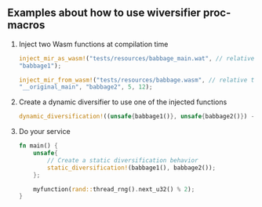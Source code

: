 ## Examples about how to use wiversifier proc-macros


1. Inject two Wasm functions at compilation time

	```rs
	inject_mir_as_wasm!("tests/resources/babbage_main.wat", // relative to Cargo.toml
	"babbage1");

	inject_mir_from_wasm!("tests/resources/babbage.wasm", // relative to Cargo.toml
	"__original_main", "babbage2", 5, 12);

	```
2. Create a dynamic diversifier to use one of the injected functions

	```rs
	dynamic_diversification!((unsafe{babbage1()}, unsafe{babbage2()}) -> i32, "myfunction");
	```

3. Do your service

	```rs
	fn main() {
		unsafe{
			// Create a static diversification behavior
			static_diversification!(babbage1(), babbage2());
		};

		myfunction(rand::thread_rng().next_u32() % 2);
	}


	```